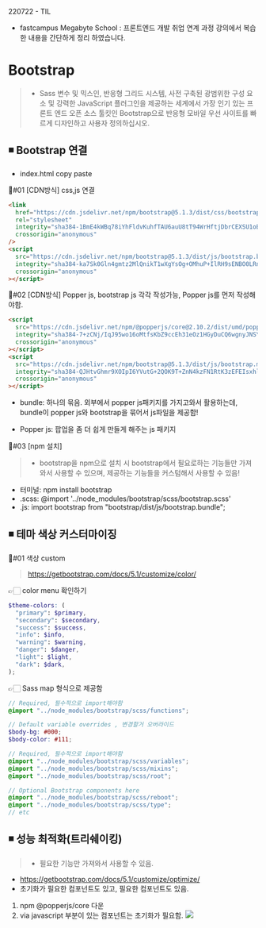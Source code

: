 220722 - TIL

- fastcampus Megabyte School : 프론트엔드 개발 취업 연계 과정 강의에서 복습한 내용을 간단하게 정리 하였습니다.

# Bootstrap

> - Sass 변수 및 믹스인, 반응형 그리드 시스템, 사전 구축된 광범위한 구성 요소 및 강력한 JavaScript 플러그인을 제공하는 세계에서 가장 인기 있는 프론트 엔드 오픈 소스 툴킷인 Bootstrap으로 반응형 모바일 우선 사이트를 빠르게 디자인하고 사용자 정의하십시오.

## ◾️ Bootstrap 연결

- index.html copy paste

👾#01 [CDN방식] css,js 연결

```html
<link
  href="https://cdn.jsdelivr.net/npm/bootstrap@5.1.3/dist/css/bootstrap.min.css"
  rel="stylesheet"
  integrity="sha384-1BmE4kWBq78iYhFldvKuhfTAU6auU8tT94WrHftjDbrCEXSU1oBoqyl2QvZ6jIW3"
  crossorigin="anonymous"
/>
<script
  src="https://cdn.jsdelivr.net/npm/bootstrap@5.1.3/dist/js/bootstrap.bundle.min.js"
  integrity="sha384-ka7Sk0Gln4gmtz2MlQnikT1wXgYsOg+OMhuP+IlRH9sENBO0LRn5q+8nbTov4+1p"
  crossorigin="anonymous"
></script>
```

👾#02 [CDN방식] Popper js, bootstrap js 각각 작성가능, Popper js를 먼저 작성해야함.

```html
<script
  src="https://cdn.jsdelivr.net/npm/@popperjs/core@2.10.2/dist/umd/popper.min.js"
  integrity="sha384-7+zCNj/IqJ95wo16oMtfsKbZ9ccEh31eOz1HGyDuCQ6wgnyJNSYdrPa03rtR1zdB"
  crossorigin="anonymous"
></script>
<script
  src="https://cdn.jsdelivr.net/npm/bootstrap@5.1.3/dist/js/bootstrap.min.js"
  integrity="sha384-QJHtvGhmr9XOIpI6YVutG+2QOK9T+ZnN4kzFN1RtK3zEFEIsxhlmWl5/YESvpZ13"
  crossorigin="anonymous"
></script>
```

- bundle: 하나의 묶음. 외부에서 popper js패키지를 가지고와서 활용하는데, bundle이 popper js와 bootstrap을 묶어서 js파일을 제공함!

- Popper js: 팝업을 좀 더 쉽게 만들게 해주는 js 패키지

👾#03 [npm 설치]

> - bootstrap을 npm으로 설치 시 bootstrap에서 필요로하는 기능들만 가져와서 사용할 수 있으며, 제공하는 기능들을 커스텀해서 사용할 수 있음!

- 터미널: npm install bootstrap
- .scss: @import '../node_modules/bootstrap/scss/bootstrap.scss'
- .js: import bootstrap from "bootstrap/dist/js/bootstrap.bundle";

## ◾️ 테마 색상 커스터마이징

👾#01 색상 custom

> https://getbootstrap.com/docs/5.1/customize/color/

👉🏻 color menu 확인하기

```scss
$theme-colors: (
  "primary": $primary,
  "secondary": $secondary,
  "success": $success,
  "info": $info,
  "warning": $warning,
  "danger": $danger,
  "light": $light,
  "dark": $dark,
);
```

👉🏻 Sass map 형식으로 제공함

```scss
// Required, 필수적으로 import해야함
@import "../node_modules/bootstrap/scss/functions";

// Default variable overrides , 변경할거 오버라이드
$body-bg: #000;
$body-color: #111;

// Required, 필수적으로 import해야함
@import "../node_modules/bootstrap/scss/variables";
@import "../node_modules/bootstrap/scss/mixins";
@import "../node_modules/bootstrap/scss/root";

// Optional Bootstrap components here
@import "../node_modules/bootstrap/scss/reboot";
@import "../node_modules/bootstrap/scss/type";
// etc
```

## ◾️ 성능 최적화(트리쉐이킹)

> - 필요한 기능만 가져와서 사용할 수 있음.

- https://getbootstrap.com/docs/5.1/customize/optimize/
- 초기화가 필요한 컴포넌트도 있고, 필요한 컴포넌트도 있음.

1. npm @popperjs/core 다운
2. via javascript 부분이 있는 컴포넌트는 초기화가 필요함.
   ![](https://velog.velcdn.com/images/zooyaho/post/1c68c05c-d8ff-444b-aed3-6f350005dfd4/image.png)
